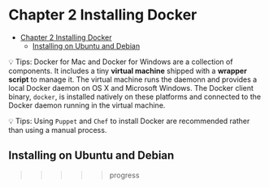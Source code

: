 # Chapter 2 Installing Docker

- [Chapter 2 Installing Docker](#chapter-2-installing-docker)
  - [Installing on Ubuntu and Debian](#installing-on-ubuntu-and-debian)

💡 Tips: Docker for Mac and Docker for Windows are a collection of components.
It includes a tiny **virtual machine** shipped with a **wrapper script** to
manage it. The virtual machine runs the daemonn and provides a local Docker
daemon on OS X and Microsoft Windows. The Docker client binary, `docker`, is
installed natively on these platforms and connected to the Docker daemon running
in the virtual machine.

💡 Tips: Using `Puppet` and `Chef` to install Docker are recommended rather than
using a manual process.

## Installing on Ubuntu and Debian

>>>>> progress
